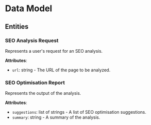 # Data Model

## Entities

### SEO Analysis Request
Represents a user's request for an SEO analysis.

**Attributes**:
- `url`: string - The URL of the page to be analyzed.

### SEO Optimisation Report
Represents the output of the analysis.

**Attributes**:
- `suggestions`: list of strings - A list of SEO optimisation suggestions.
- `summary`: string - A summary of the analysis.
